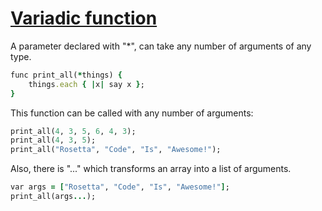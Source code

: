 [1]: http://rosettacode.org/wiki/Variadic_function

# [Variadic function][1]

A parameter declared with "\*", can take any number of arguments of any type.

```ruby
func print_all(*things) {
    things.each { |x| say x };
}
```


This function can be called with any number of arguments:

```ruby
print_all(4, 3, 5, 6, 4, 3);
print_all(4, 3, 5);
print_all("Rosetta", "Code", "Is", "Awesome!");
```


Also, there is "..." which transforms an array into a list of arguments.

```ruby
var args = ["Rosetta", "Code", "Is", "Awesome!"];
print_all(args...);
```